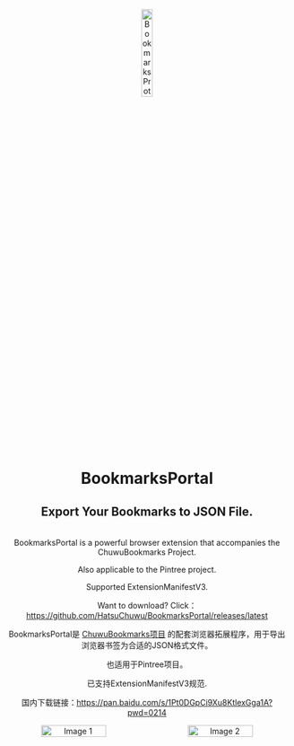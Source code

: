 <div align="center">
    <img src="https://github.com/user-attachments/assets/e07e52a0-db55-4838-b917-b69185847d9d" alt="BookmarksProtal Logo" width="20%" />
  </a>
  <h1>BookmarksPortal</h1>
    <h2>Export Your Bookmarks to JSON File.</h2>  
  <br>
BookmarksPortal is a powerful browser extension that accompanies the ChuwuBookmarks Project. 

Also applicable to the Pintree project.

Supported ExtensionManifestV3.

Want to download? Click：https://github.com/HatsuChuwu/BookmarksPortal/releases/latest

BookmarksPortal是 [ChuwuBookmarks项目](https://github.com/HatsuChuwu/ChuwuBookmarks) 的配套浏览器拓展程序，用于导出浏览器书签为合适的JSON格式文件。

也适用于Pintree项目。

已支持ExtensionManifestV3规范.

国内下载链接：https://pan.baidu.com/s/1Pt0DGpCi9Xu8KtlexGga1A?pwd=0214


<div style="display: flex; justify-content: space-between;">
  <img src="https://github.com/user-attachments/assets/6b4698bd-fcfc-4d47-83fa-cc07d7b3bae4" alt="Image 1" style="width: 48%; margin-right: 2%;">
  <img src="https://github.com/user-attachments/assets/32f05526-3a7b-4f86-b8b8-fa7a7cf02ac8" alt="Image 2" style="width: 48%;">
</div>
